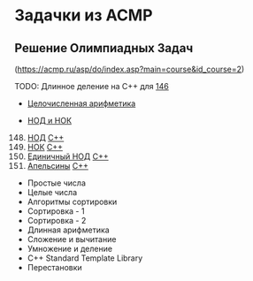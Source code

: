 # Задачки из ACMP

## Решение Олимпиадных Задач
(https://acmp.ru/asp/do/index.asp?main=course&id_course=2)

TODO: 
Длинное деление на C++ для [146](https://acmp.ru/index.asp?main=task&id_task=146)

* [Целочисленная арифметика](https://acmp.ru/asp/do/index.asp?main=section&id_course=2&id_section=11)
 + [НОД и НОК](https://acmp.ru/asp/do/index.asp?main=topic&id_course=2&id_section=11&id_topic=5)
  148. [НОД](https://acmp.ru/index.asp?main=task&id_task=148) [C++](./acmp148.cpp)
  14. [НОК](https://acmp.ru/index.asp?main=task&id_task=14) [C++](./acmp14.cpp)
  85. [Единичный НОД](https://acmp.ru/index.asp?main=task&id_task=85) [C++](./acmp85.cpp)
  394. [Апельсины](https://acmp.ru/index.asp?main=task&id_task=394) [C++](./acmp394.cpp)
 * Простые числа
 * Целые числа
* Алгоритмы сортировки
 * Сортировка - 1
 * Сортировка - 2
* Длинная арифметика
 * Сложение и вычитание
 * Умножение и деление
* C++ Standard Template Library
 * Перестановки

